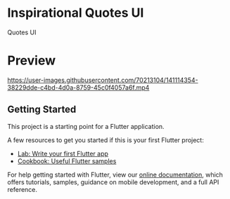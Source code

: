 # Inspirational Quotes UI

Quotes UI

# Preview
https://user-images.githubusercontent.com/70213104/141114354-38229dde-c4bd-4d0a-8759-45c0f4057a6f.mp4

## Getting Started

This project is a starting point for a Flutter application.

A few resources to get you started if this is your first Flutter project:

- [Lab: Write your first Flutter app](https://flutter.dev/docs/get-started/codelab)
- [Cookbook: Useful Flutter samples](https://flutter.dev/docs/cookbook)

For help getting started with Flutter, view our
[online documentation](https://flutter.dev/docs), which offers tutorials,
samples, guidance on mobile development, and a full API reference.

